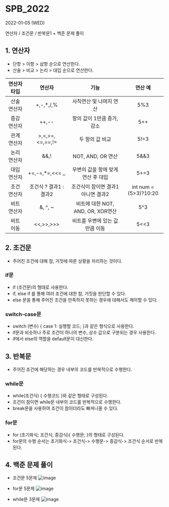 # SPB_2022

2022-01-05 (WED)

연산자 / 조건문 / 반복문1 + 백준 문제 풀이

## 1. 연산자
- 단항 > 이항 > 삼항 순으로 연산한다.
- 산술 > 비교 > 논리 > 대입 순으로 연산한다.

| 연산자 타입 | 연산자 | 기능 | 연산 예 |
| :---: | :--: | :--: | :--: |
| 산술 연산자 | +,-,*,/,% | 사칙연산 및 나머지 연산 | 5%3 |
| 증감 연산자 | ++,--| 항의 값이 1만큼 증가, 감소 | 5++ |
| 관계 연산자| >,<,>=,<=,==,!= | 두 항의 값 비교 | 5!=3 |
| 논리 연산자 | &&,! | NOT, AND, OR 연산 | 5&&3 |
| 대입 연산자 | +=,-=,*=,<<= ,, | 우변의 값을 항에 맞게 연산 후 대입 | 5+=3 |
| 조건 연산자 | 조건식 ? 결과1 : 결과2 | 조건식이 참이면 결과1 아니면 결과2 | int num = (5>3)?10:20 |
| 비트 연산자 | &, ^, ~ | 비트에 대한 NOT, AND, OR, XOR연산 | 5^3 |
| 비트 이동 | <<,>>,>>> | 비트를 우변에 있는 값만큼 이동 | 5<<3 |


## 2. 조건문
-  주어진 조건에 대해 참, 거짓에 따른 상황을 처리하는 것이다.
### if문
- if (조건문)의 형태로 사용한다.
- if, else if 를 통해 여러 조건에 대한 참, 거짓을 판단할 수 있다.
- else 문을 통해 주어진 조건을 만족하지 못하는 경우에 대해서도 제어할 수 있다.

### switch-case문
- switch (변수) { case 1: 실행할 코드; }과 같은 형식으로 사용한다.
- if문과 비슷하나 주로 조건이 하나의 변수, 상수 값으로 구분되는 경우 사용한다.
- if에서 else의 역할을 default문이 대신한다.

## 3. 반복문
- 주어진 조건에 해당하는 경우 내부의 코드를 반복적으로 수행한다.
### while문
- while(조건식) { 수행코드 }와 같은 형태로 구성된다.
- 조건이 참이면 while문 내부의 코드를 반복적으로 수행한다.
- break문을 사용하여 조건이 참이더라도 빠져나올 수 있다.

### for문
- for (초기화식; 조건식; 증감식){ 수행문; }의 형태로 구성된다.
- for문의 수행 순서는 초기화식-> 조건식-> 수행문-> 증감식-> 조건식 순서로 반복된다.

## 4. 백준 문제 풀이
- 조건문 5문제
![image](https://user-images.githubusercontent.com/87357541/148185860-795c722b-bbf7-4901-adde-5b23ed804c6d.png)

- for문 5문제
![image](https://user-images.githubusercontent.com/87357541/148185946-bb27e558-0027-422a-8e73-29ac986340ee.png)

- while문 3문제
![image](https://user-images.githubusercontent.com/87357541/148186021-f47a311c-a68b-4bd5-aba4-645d581f06c6.png)
